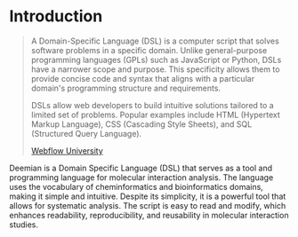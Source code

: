 # Introduction

> A Domain-Specific Language (DSL) is a computer script that solves software problems in a specific domain.
> Unlike general-purpose programming languages (GPLs) such as JavaScript or Python, DSLs have a narrower scope and purpose.
> This specificity allows them to provide concise code and syntax that aligns with a particular domain's programming structure and requirements.
>
> DSLs allow web developers to build intuitive solutions tailored to a limited set of problems.
> Popular examples include HTML (Hypertext Markup Language), CSS (Cascading Style Sheets), and SQL (Structured Query Language).
>
> [Webflow University](https://webflow.com/glossary/dsl)

Deemian is a Domain Specific Language (DSL) that serves as a tool and programming language for molecular interaction analysis.
The language uses the vocabulary of cheminformatics and bioinformatics domains, making it simple and intuitive.
Despite its simplicity, it is a powerful tool that allows for systematic analysis.
The script is easy to read and modify, which enhances readability, reproducibility, and reusability in molecular interaction studies.
